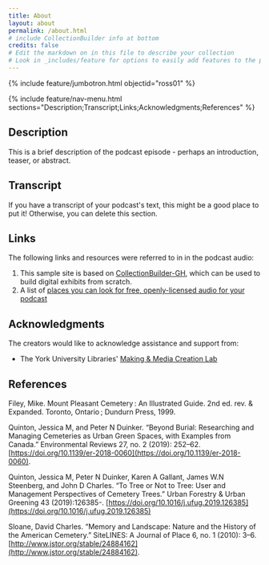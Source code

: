 ```yaml
---
title: About
layout: about
permalink: /about.html
# include CollectionBuilder info at bottom
credits: false
# Edit the markdown on in this file to describe your collection
# Look in _includes/feature for options to easily add features to the page
---
```


{% include feature/jumbotron.html objectid="ross01" %}

{% include feature/nav-menu.html sections="Description;Transcript;Links;Acknowledgments;References" %}

## Description

This is a brief description of the podcast episode - perhaps an introduction, teaser, or abstract.

## Transcript

If you have a transcript of your podcast's text, this might be a good place to put it! Otherwise, you can delete this section.

## Links
The following links and resources were referred to in in the podcast audio:

1. This sample site is based on [CollectionBuilder-GH](https://collectionbuilding.github.io/gh/), which can be used to build digital exhibits from scratch.
2. A list of [places you can look for free, openly-licensed audio for your podcast](https://www.canva.com/design/DAEJvWSiST4/FaBJKdustUaRcDy-oPD1uQ/view)

## Acknowledgments

The creators would like to acknowledge assistance and support from:

- The York University Libraries' [Making & Media Creation Lab](https://www.library.yorku.ca/ds/)

## References

Filey, Mike. Mount Pleasant Cemetery : An Illustrated Guide. 2nd ed. rev. & Expanded. Toronto, Ontario ; Dundurn Press, 1999.

Quinton, Jessica M, and Peter N Duinker. “Beyond Burial: Researching and Managing Cemeteries as Urban Green Spaces, with Examples from Canada.” Environmental Reviews 27, no. 2 (2019): 252–62. [https://doi.org/10.1139/er-2018-0060](https://doi.org/10.1139/er-2018-0060).

Quinton, Jessica M, Peter N Duinker, Karen A Gallant, James W.N Steenberg, and John D Charles. “To Tree or Not to Tree: User and Management Perspectives of Cemetery Trees.” Urban Forestry & Urban Greening 43 (2019):126385-. [https://doi.org/10.1016/j.ufug.2019.126385](https://doi.org/10.1016/j.ufug.2019.126385)

Sloane, David Charles. “Memory and Landscape: Nature and the History of the American Cemetery.” SiteLINES: A Journal of Place 6, no. 1 (2010): 3–6. [http://www.jstor.org/stable/24884162](http://www.jstor.org/stable/24884162).



